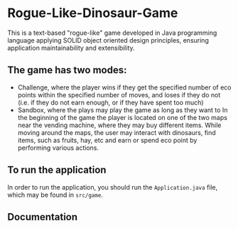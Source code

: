 # Rogue-Like-Dinosaur-Game
This is a text-based "rogue-like" game developed in Java programming language applying SOLID object oriented design principles, ensuring application maintainability and extensibility. 

## The game has two modes: 
- Challenge, where the player wins if they get the specified number of eco points within the
specified number of moves, and loses if they do not (i.e. if they do not earn enough, or if they
have spent too much)
- Sandbox, where the plays may play the game as long as they want to
In the beginning of the game the player is located on one of the two maps near the vending machine, where they may buy different items. While moving around the maps, the user may interact with dinosaurs, find items, such as fruits, hay, etc and earn or spend eco point by performing various actions.

## To run the application
In order to run the application, you should run the ``` Application.java ``` file, which may be found in ```src/game```.

## Documentation


